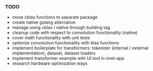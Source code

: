 ### TODO

- move cblas functions to separate package
- create native golang alternative
- manage using cblas / native through building tag
- cleanup code with respect to convolution functionality (native)
- cover math functionality with unit tests
- optimize convolution functionality with blas functions
- implement boilerplate for transformers: tokenizer (internal / external implementation), dataset, dataset loaders
- implement transformer example with UI tool in nnet-app
- research hardware optimization ways


